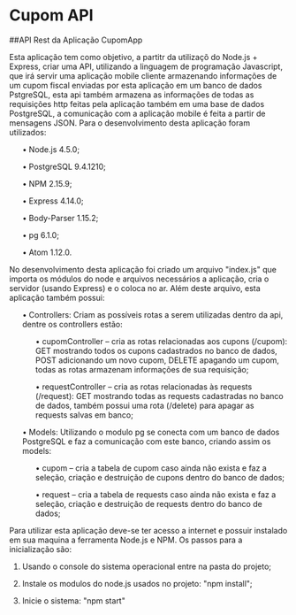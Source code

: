 # Cupom API

##API Rest da Aplicação CupomApp

<p>Esta aplicação tem como objetivo, a partitr da utilizaçõ do Node.js + Express, criar uma API, utilizando a linguagem de programação Javascript, que irá servir uma aplicação mobile cliente armazenando informações de um cupom fiscal enviadas por esta aplicação em um banco de dados PstgreSQL, esta api também armazena as  informações de todas as requisições http feitas pela aplicação também em uma base de dados PostgreSQL, a comunicação com a aplicação mobile é feita a partir de mensagens JSON. Para o desenvolvimento desta aplicação foram utilizados:</p>

  <ul>• Node.js 4.5.0;</ul>

  <ul>• PostgreSQL 9.4.1210;</ul>

  <ul>• NPM 2.15.9;</ul>

  <ul>• Express 4.14.0;</ul>

  <ul>• Body-Parser 1.15.2;</ul>

  <ul>• pg 6.1.0;</ul>

  <ul>• Atom 1.12.0.</ul>

<p>No desenvolvimento desta aplicação foi criado um arquivo "index.js" que importa os módulos do node e arquivos necessários a aplicação, cria o servidor (usando Express) e o coloca no ar. Além deste arquivo, esta aplicação também possui:</p>

  <ul>•	Controllers: Criam as possíveis rotas a serem utilizadas dentro da api, dentre os controllers estão:

  <ul>•	cupomController – cria as rotas relacionadas aos cupons (/cupom): GET mostrando todos os cupons
  cadastrados no banco de dados, POST adicionando um novo cupom, DELETE apagando um cupom, todas as
  rotas armazenam informações de sua requisição;</ul>

  <ul>•	requestController – cria as rotas relacionadas às requests (/request): GET mostrando todas as
  requests cadastradas no banco de dados, também possui uma rota (/delete) para apagar as requests
  salvas em banco;</ul>
  </ul>

  <ul>•	Models: Utilizando o modulo pg se conecta com um banco de dados PostgreSQL e faz a comunicação com este banco, criando assim os models:

  <ul>•	cupom – cria a tabela de cupom caso ainda não exista e faz a seleção, criação e destruição de
  cupons dentro do banco de dados;</ul>

  <ul>•	request – cria a tabela de requests caso ainda não exista e faz a seleção, criação e destruição de
  requests dentro do banco de dados;</ul>
  </ul>

<p>Para utilizar esta aplicação deve-se ter acesso a internet e possuir instalado em sua maquina a ferramenta Node.js e NPM. Os passos para a inicialização são:</p>

  1. Usando o console do sistema operacional entre na pasta do projeto;

  2. Instale os modulos do node.js usados no projeto: "npm install";

  3. Inicie o sistema: "npm start"

